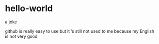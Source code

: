 # hello-world
a joke

github is really easy to use
but it ’s still not used to me
because my English is not very good
